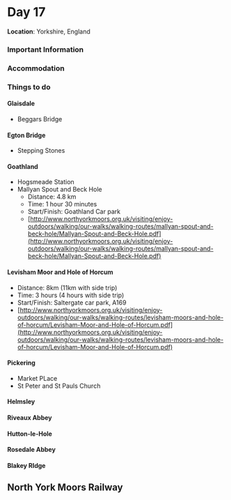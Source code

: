 # Day 17

**Location**: Yorkshire, England

### Important Information

### Accommodation

### Things to do

#### Glaisdale

* Beggars Bridge

#### Egton Bridge

* Stepping Stones

#### Goathland

* Hogsmeade Station
* Mallyan Spout and Beck Hole
  * Distance: 4.8 km
  * Time: 1 hour 30 minutes
  * Start/Finish: Goathland Car park
  * [http://www.northyorkmoors.org.uk/visiting/enjoy-outdoors/walking/our-walks/walking-routes/mallyan-spout-and-beck-hole/Mallyan-Spout-and-Beck-Hole.pdf](http://www.northyorkmoors.org.uk/visiting/enjoy-outdoors/walking/our-walks/walking-routes/mallyan-spout-and-beck-hole/Mallyan-Spout-and-Beck-Hole.pdf)

#### Levisham Moor and Hole of Horcum

* Distance: 8km \(11km with side trip\)
* Time: 3 hours \(4 hours with side trip\)
* Start/Finish: Saltergate car park, A169
* [http://www.northyorkmoors.org.uk/visiting/enjoy-outdoors/walking/our-walks/walking-routes/levisham-moors-and-hole-of-horcum/Levisham-Moor-and-Hole-of-Horcum.pdf](http://www.northyorkmoors.org.uk/visiting/enjoy-outdoors/walking/our-walks/walking-routes/levisham-moors-and-hole-of-horcum/Levisham-Moor-and-Hole-of-Horcum.pdf)

#### Pickering

* Market PLace
* St Peter and St Pauls Church

#### Helmsley

#### Riveaux Abbey

#### Hutton-le-Hole

#### Rosedale Abbey

#### Blakey RIdge

## North York Moors Railway



